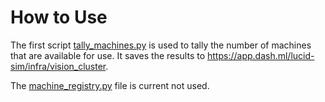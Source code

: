 # How to Use

The first script [tally_machines.py](tally_machines.py) is used to tally the number of machines that are available for use. It saves the results to https://app.dash.ml/lucid-sim/infra/vision_cluster.

The [machine_registry.py](machine_registry.py) file is current not used.